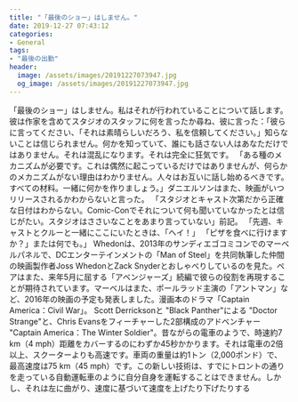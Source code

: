 ```yaml
---
title: "「最後のショー」はしません。"
date: 2019-12-27 07:43:12
categories:
- General
tags:
- "最後の出勤"
header:
  image: /assets/images/20191227073947.jpg
  og_image: /assets/images/20191227073947.jpg
---
```


「最後のショー」はしません。私はそれが行われていることについて話します。彼は作家を含めてスタジオのスタッフに何を言ったか尋ね、彼に言った：「彼らに言ってください、「それは素晴らしいだろう、私を信頼してください。」知らないことは信じられません。何かを知っていて、誰にも話さない人はあなただけではありません。それは混乱になります。それは完全に狂気です。 「ある種のメカニズムが必要です。これは偶然に起こっているだけではありませんが、何らかのメカニズムがない理由はわかりません。人々はお互いに話し始めるべきです。すべての材料。一緒に何かを作りましょう。」ダニエルソンはまた、映画がいつリリースされるかわからないと言った。 「スタジオとキャスト次第だから正確な日付はわからない。Comic-Conでそれについて何も聞いていなかったとは信じがたい。スタジオはささいなことをあまり言っていない」前記。 「先週、キャストとクルーと一緒にここにいたときは、「ヘイ！」 「ピザを食べに行けますか？」または何でも。」 Whedonは、2013年のサンディエゴコミコンでのマーベルパネルで、DCエンターテインメントの「Man of Steel」を共同執筆した仲間の映画製作者Joss WhedonとZack Snyderとおしゃべりしているのを見た。ペアはまた、来年5月に屈する「アベンジャーズ」続編で彼らの役割を再現することが期待されています。マーベルはまた、ポールラッド主演の「アントマン」など、2016年の映画の予定も発表しました。漫画本のドラマ「Captain America：Civil War」。 Scott Derricksonと &quot;Black Panther&quot;による &quot;Doctor Strange&quot;と、Chris Evansをフィーチャーした2部構成のアドベンチャー &quot;Captain America：The Winter Soldier&quot;。昔ながらの電車のようで、時速約7 km（4 mph）距離をカバーするのにわずか45秒かかります。それは電車の2倍以上、スクーターよりも高速です。車両の重量は約1トン（2,000ポンド）で、最高速度は75 km（45 mph）です。この新しい技術は、すでにトロントの通りを走っている自動運転車のように自分自身を運転することはできません。しかし、それは左に曲がり、速度に基づいて速度を上げたり下げたりする
